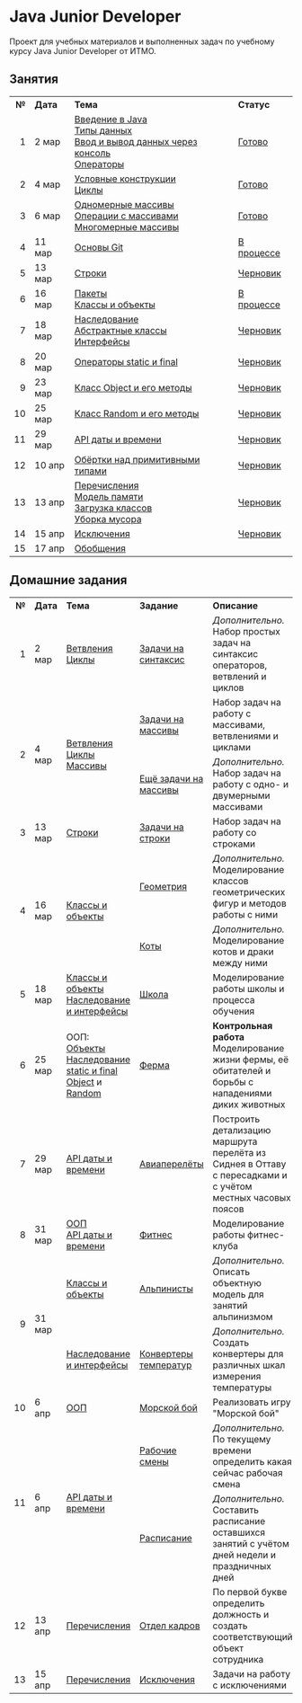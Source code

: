 # Java Junior Developer
Проект для учебных материалов и выполненных задач по учебному курсу Java Junior Developer от ИТМО.

## Занятия

<table>
    <tr>
        <th align="right">№</th>
        <th align="left">Дата</th>
        <th align="left">Тема</th>
        <th align="left">Статус</th>
    </tr>
    <tr>
        <td align="right">1</td>
        <td>2 мар</td>
        <td>
            <a href="src/ru/ifmo/jjd/lessons/l01basesyntax/Introduction.md">Введение в Java</a><br/>
            <a href="src/ru/ifmo/jjd/lessons/l01basesyntax/DataTypes.md">Типы данных</a><br/>
            <a href="src/ru/ifmo/jjd/lessons/l01basesyntax/BasicInputOutput.md">
                Ввод и вывод данных через консоль
            </a><br/>
            <a href="src/ru/ifmo/jjd/lessons/l01basesyntax/Operators.md">Операторы</a>
        </td>
        <td><a href="src/ru/ifmo/jjd/lessons/l01basesyntax">Готово</a></td>
    </tr>
    <tr>
        <td align="right">2</td>
        <td>4 мар</td>
        <td>
            <a href="src/ru/ifmo/jjd/lessons/l02choicesloops/ConditionalStatements.md">Условные конструкции</a><br/>
            <a href="src/ru/ifmo/jjd/lessons/l02choicesloops/Loops.md">Циклы</a>
        </td>
        <td><a href="src/ru/ifmo/jjd/lessons/l02choicesloops">Готово</a></td>
    </tr>
    <tr>
        <td align="right">3</td>
        <td>6 мар</td>
        <td>
            <a href="src/ru/ifmo/jjd/lessons/l03arrays/Arrays.md">Одномерные массивы</a><br/>
            <a href="src/ru/ifmo/jjd/lessons/l03arrays/ArraysOperations.md">Операции с массивами</a><br/>
            <a href="src/ru/ifmo/jjd/lessons/l03arrays/MultiDimensionalArrays.md">Многомерные массивы</a>
        </td>
        <td><a href="src/ru/ifmo/jjd/lessons/l03arrays">Готово</a></td>
    </tr>
    <tr>
        <td align="right">4</td>
        <td>11 мар</td>
        <td><a href="src/ru/ifmo/jjd/lessons/l04git/Git.md">Основы Git</a></td>
        <td><a href="src/ru/ifmo/jjd/lessons/l04git">В процессе</a></td>
    </tr>
    <tr>
        <td align="right">5</td>
        <td>13 мар</td>
        <td><a href="src/ru/ifmo/jjd/lessons/l05strings/README.md">Строки</a></td>
        <td><a href="src/ru/ifmo/jjd/lessons/l05strings">Черновик</a></td>
    </tr>
    <tr>
        <td align="right">6</td>
        <td>16 мар</td>
        <td>
            <a href="src/ru/ifmo/jjd/lessons/l06oop/Packages.md">Пакеты</a><br/>
            <a href="src/ru/ifmo/jjd/lessons/l06oop/ClassesAndObjects.md">Классы и объекты</a>
        </td>
        <td><a href="src/ru/ifmo/jjd/lessons/l06oop">В процессе</a></td>
    </tr>
    <tr>
        <td align="right">7</td>
        <td>18 мар</td>
        <td><a href="src/ru/ifmo/jjd/lessons/l07inheritance/README.md">
            Наследование<br/>Абстрактные классы<br/>Интерфейсы
        </a></td>
        <td><a href="src/ru/ifmo/jjd/lessons/l07inheritance">Черновик</a></td>
    </tr>
    <tr>
        <td align="right">8</td>
        <td>20 мар</td>
        <td><a href="src/ru/ifmo/jjd/lessons/l08staticfinal/README.md">Операторы static и final</a></td>
        <td><a href="src/ru/ifmo/jjd/lessons/l08staticfinal">Черновик</a></td>
    </tr>
    <tr>
        <td align="right">9</td>
        <td>23 мар</td>
        <td><a href="src/ru/ifmo/jjd/lessons/l09objectclass/README.md">Класс Object и его методы</a></td>
        <td><a href="src/ru/ifmo/jjd/lessons/l09objectclass">Черновик</a></td>
    </tr>
    <tr>
        <td align="right">10</td>
        <td>25 мар</td>
        <td><a href="src/ru/ifmo/jjd/lessons/l10random/README.md">Класс Random и его методы</a></td>
        <td><a href="src/ru/ifmo/jjd/lessons/l10random">Черновик</a></td>
    </tr>
    <tr>
        <td align="right">11</td>
        <td>29 мар</td>
        <td><a href="src/ru/ifmo/jjd/lessons/l11datetime/README.md">API даты и времени</a></td>
        <td><a href="src/ru/ifmo/jjd/lessons/l11datetime">Черновик</a></td>
    </tr>
    <tr>
        <td align="right">12</td>
        <td>10 апр</td>
        <td><a href="src/ru/ifmo/jjd/lessons/l12wrappers/README.md">Обёртки над примитивными типами</a></td>
        <td><a href="src/ru/ifmo/jjd/lessons/l12wrappers">Черновик</a></td>
    </tr>
    <tr>
        <td align="right">13</td>
        <td>13 апр</td>
        <td><a href="src/ru/ifmo/jjd/lessons/l13enumsgc/README.md">
            Перечисления<br/>
            Модель памяти<br/>
            Загрузка классов<br/>
            Уборка мусора
        </a></td>
        <td><a href="src/ru/ifmo/jjd/lessons/l13enumsgc">Черновик</a></td>
    </tr>
    <tr>
        <td align="right">14</td>
        <td>15 апр</td>
        <td><a href="src/ru/ifmo/jjd/lessons/l14exceptions/README.md">Исключения</a></td>
        <td><a href="src/ru/ifmo/jjd/lessons/l14exceptions">Черновик</a></td>
    </tr>
    <tr>
        <td align="right">15</td>
        <td>17 апр</td>
        <td><a href="src/ru/ifmo/jjd/lessons/l15generics/README.md">Обобщения</a></td>
        <td><a href="src/ru/ifmo/jjd/lessons/l15generics"></a></td>
    </tr>
<!--
    <tr>
        <td align="right"><a href="src/ru/ifmo/jjd/lessons/     ">   </a></td>
        <td>   </td>
        <td><a href="src/ru/ifmo/jjd/lessons/     ">   </a></td>
    </tr>
-->
</table>

## Домашние задания
<table>
    <tr>
        <th align="right">№</th>
        <th align="left">Дата</th>
        <th align="left">Тема</th>
        <th align="left">Задание</th>
        <th align="left">Описание</th>
        <th align="left">Статус</th>
    </tr>
    <tr>
        <td align="right">1</td>
        <td>2 мар</td>
        <td>
            <a href="src/ru/ifmo/jjd/lessons/l02choicesloops">Ветвления<br/>Циклы</a>
        </td>
        <td><a href="src/ru/ifmo/jjd/exercises/e01syntax">Задачи на синтаксис</a></td>
        <td>
            <i>Дополнительно.</i><br/>
            Набор простых задач на синтаксис операторов, ветвлений и циклов
        </td>
        <td>Готово</td>
    </tr>
    <tr>
        <td align="right" rowspan="2">2</td>
        <td rowspan="2">4 мар</td>
        <td rowspan="2">
            <a href="src/ru/ifmo/jjd/lessons/l02choicesloops">Ветвления<br/>Циклы</a><br/>
            <a href="src/ru/ifmo/jjd/lessons/l03arrays">Массивы</a>
        </td>
        <td><a href="src/ru/ifmo/jjd/exercises/e02arrays">Задачи на массивы</a></td>
        <td>Набор задач на работу с массивами, ветвлениями и циклами</td>
        <td>Готово</td>
    </tr>
    <tr>
        <td><a href="src/ru/ifmo/jjd/exercises/e02arays/opt">Ещё задачи на массивы</a></td>
        <td>
            <i>Дополнительно.</i><br/>
            Набор задач на работу с одно- и двумерными массивами
        </td>
        <td>Готово</td>
    </tr>
    <tr>
        <td align="right">3</td>
        <td>13 мар</td>
        <td><a href="src/ru/ifmo/jjd/lessons/l05strings">Строки</a></td>
        <td><a href="src/ru/ifmo/jjd/exercises/e03strings">Задачи на строки</a></td>
        <td>Набор задач на работу со строками</td>
        <td>Готово</td>
    </tr>
    <tr>
        <td align="right" rowspan="2">4</td>
        <td rowspan="2">16 мар</td>
        <td rowspan="2"><a href="src/ru/ifmo/jjd/lessons/l06oop">Классы и объекты</a></td>
        <td><a href="src/ru/ifmo/jjd/exercises/e04objects/geometry">Геометрия</a></td>
        <td>
            <i>Дополнительно.</i><br/>
            Моделирование классов геометрических фигур и методов работы с ними
        </td>
        <td>Готово</td>
    </tr>
    <tr>
        <td><a href="src/ru/ifmo/jjd/exercises/e04objects/cats">Коты</a></td>
        <td>
            <i>Дополнительно.</i><br/>
            Моделирование котов и драки между ними
        </td>
        <td>Готово</td>
    </tr>
    <tr>
        <td align="right">5</td>
        <td>18 мар</td>
        <td>
            <a href="src/ru/ifmo/jjd/lessons/l06oop">Классы и объекты</a><br/>
            <a href="src/ru/ifmo/jjd/lessons/l07inheritance/README.md">Наследование и интерфейсы</a>
        </td>
        <td><a href="src/ru/ifmo/jjd/exercises/e05school">Школа</a></td>
        <td>Моделирование работы школы и процесса обучения</td>
        <td>Готово</td>
    </tr>
    <tr>
        <td align="right">6</td>
        <td>25 мар</td>
        <td>
            ООП:<br/>
            <a href="src/ru/ifmo/jjd/lessons/l06oop">Объекты</a><br/>
            <a href="src/ru/ifmo/jjd/lessons/l07inheritance/README.md">Наследование</a><br/>
            <a href="src/ru/ifmo/jjd/lessons/l08staticfinal/README.md">static и final</a><br/>
            <a href="src/ru/ifmo/jjd/lessons/l09objectclass/README.md">Object</a> и 
            <a href="src/ru/ifmo/jjd/lessons/l09random/README.md">Random</a> 
        </td>
        <td><a href="src/ru/ifmo/jjd/exercises/e06farm">Ферма</a></td>
        <td>
            <b>Контрольная работа</b><br/>
            Моделирование жизни фермы, её обитателей и борьбы с нападениями диких животных
        </td>
        <td>Готово</td>
    </tr>
    <tr>
        <td align="right">7</td>
        <td>29 мар</td>
        <td><a href="src/ru/ifmo/jjd/lessons/l11datetime/README.md">API даты и времени</a></td>
        <td><a href="src/ru/ifmo/jjd/exercises/e07aircrafts">Авиаперелёты</a></td>
        <td>
            Построить детализацию маршрута перелёта из Сиднея в Оттаву<br/>
            с пересадками и с учётом местных часовых поясов
        </td>
        <td>Исправить<br/>замечания</td>
    </tr>
    <tr>
        <td align="right">8</td>
        <td>31 мар</td>
        <td>
            <a href="src/ru/ifmo/jjd/lessons/l07inheritance/README.md">ООП</a><br/>
            <a href="src/ru/ifmo/jjd/lessons/l11datetime/README.md">API даты и времени</a>
        </td>
        <td><a href="src/ru/ifmo/jjd/exercises/e08fitness">Фитнес</a></td>
        <td>Моделирование работы фитнес-клуба</td>
        <td>Исправить<br/>замечания</td>
    </tr>
    <tr>
        <td align="right" rowspan="2">9</td>
        <td rowspan="2">31 мар</td>
        <td><a href="src/ru/ifmo/jjd/lessons/l06oop">Классы и объекты</a></td>
        <td><a href="src/ru/ifmo/jjd/exercises/e09oop/climbers">Альпинисты</a></td>
        <td>
            <i>Дополнительно.</i><br/>
            Описать объектную модель для занятий альпинизмом
        </td>
        <td>Не сделано</td>
    </tr>
    <tr>
        <td><a href="src/ru/ifmo/jjd/lessons/l07inheritance/README.md">Наследование и интерфейсы</a></td>
        <td><a href="src/ru/ifmo/jjd/exercises/e09oop/temperature">Конвертеры температур</a></td>
        <td>
            <i>Дополнительно.</i><br/>
            Создать конвертеры для различных шкал измерения температуры
        </td>
        <td>Не сделано</td>
    </tr>
    <tr>
        <td align="right">10</td>
        <td>6 апр</td>
        <td><a href="src/ru/ifmo/jjd/lessons/l07inheritance/README.md">ООП</a></td>
        <td><a href="src/ru/ifmo/jjd/exercises/e10battleships">Морской бой</a></td>
        <td>Реализовать игру "Морской бой"</td>
        <td>На проверке</td>
    </tr>
    <tr>
        <td align="right" rowspan="2">11</td>
        <td rowspan="2">6 апр</td>
        <td rowspan="2"><a href="src/ru/ifmo/jjd/lessons/l11datetime/README.md">API даты и времени</a></td>
        <td><a href="src/ru/ifmo/jjd/exercises/e11datetime/workshifts">Рабочие смены</a></td>
        <td>
            <i>Дополнительно.</i><br/>
            По текущему времени определить какая сейчас рабочая смена 
        </td>
        <td>Не сделано</td>
    </tr>
    <tr>
        <td><a href="src/ru/ifmo/jjd/exercises/e11datetime/schedule">Расписание</a></td>
        <td>
            <i>Дополнительно.</i><br/>
            Составить расписание оставшихся занятий с учётом дней недели и праздничных дней
        </td>
        <td>Не сделано</td>
    </tr>
    <tr>
        <td align="right">12</td>
        <td>13 апр</td>
        <td><a href="src/ru/ifmo/jjd/lessons/l13enumsgc/README.md">Перечисления</a></td>
        <td><a href="src/ru/ifmo/jjd/exercises/e12hr">Отдел кадров</a></td>
        <td>По первой букве определить должность и создать соответствующий объект сотрудника</td>
        <td>Не сделано</td>
    </tr>
    <tr>
        <td align="right">13</td>
        <td>15 апр</td>
        <td><a href="src/ru/ifmo/jjd/lessons/l14exceptions/README.md">Перечисления</a></td>
        <td><a href="src/ru/ifmo/jjd/exercises/e13exceptions">Исключения</a></td>
        <td>Задачи на работу с исключениями</td>
        <td>Не сделано</td>
    </tr>
</table>
